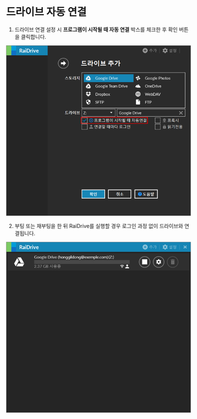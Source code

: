 # 드라이브 자동 연결

1. 드라이브 연결 설정 시 **프로그램이 시작될 때 자동 연결** 박스를 체크한 후 확인 버튼을 클릭합니다.  

![automatic](/automatic.PNG?raw=true)  

2. 부팅 또는 재부팅을 한 뒤 RaiDrive를 실행할 경우 로그인 과정 없이 드라이브와 연결됩니다.

![connection](/drive_connection.PNG?raw=true)  
